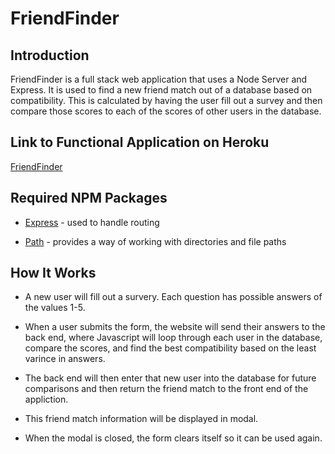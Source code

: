 # FriendFinder

## Introduction

FriendFinder is a full stack web application that uses a Node Server and Express. It is used to find a new friend match out of a database based on compatibility. This is calculated by having the user fill out a survey and then compare those scores to each of the scores of other users in the database.

## Link to Functional Application on Heroku
[FriendFinder](https://murmuring-journey-78215.herokuapp.com/)


## Required NPM Packages

* [Express](https://www.npmjs.com/package/express) - used to handle routing

* [Path](https://www.npmjs.com/package/path) - provides a way of working with directories and file paths

## How It Works

* A new user will fill out a survery. Each question has possible answers of the values 1-5.

* When a user submits the form, the website will send their answers to the back end, where Javascript will loop through each user in the database, compare the scores, and find the best compatibility based on the least varince in answers.

* The back end will then enter that new user into the database for future comparisons and then return the friend match to the front end of the appliction.

* This friend match information will be displayed in modal.

* When the modal is closed, the form clears itself so it can be used again.